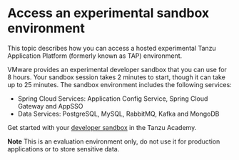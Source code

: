 # Access an experimental sandbox environment

This topic describes how you can access a hosted experimental Tanzu Application Platform
(formerly known as TAP) environment.

VMware provides an experimental developer sandbox that you can use for 8
hours.
Your sandbox session takes 2 minutes to start, though it can take up to 25 minutes.
The sandbox environment includes the following services:

- Spring Cloud Services: Application Config Service, Spring Cloud Gateway and AppSSO
- Data Services: PostgreSQL, MySQL, RabbitMQ, Kafka and MongoDB

Get started with your [developer sandbox](https://tanzu.academy/guides/developer-sandbox) in the
Tanzu Academy.

**Note** This is an evaluation environment only, do not use it for production applications or to
store sensitive data.
